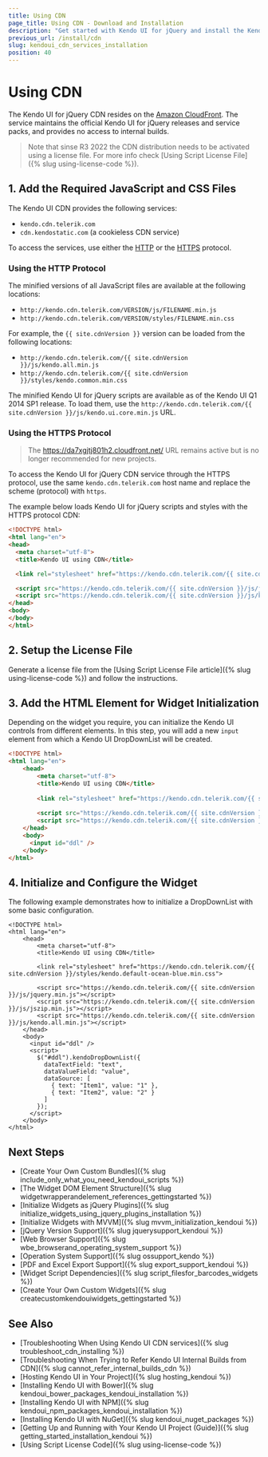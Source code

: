 ```yaml
---
title: Using CDN
page_title: Using CDN - Download and Installation 
description: "Get started with Kendo UI for jQuery and install the Kendo UI widgets by using the Kendo UI CDN services."
previous_url: /install/cdn
slug: kendoui_cdn_services_installation
position: 40
---
```


# Using CDN

The Kendo UI for jQuery CDN resides on the [Amazon CloudFront](https://aws.amazon.com/cloudfront/). The service maintains the official Kendo UI for jQuery releases and service packs, and provides no access to internal builds. 

> Note that sinse R3 2022 the CDN distribution needs to be activated using a license file. For more info check [Using Script License File]({% slug using-license-code %}).

## 1. Add the Required JavaScript and CSS Files

The Kendo UI CDN provides the following services: 

* `kendo.cdn.telerik.com`
* `cdn.kendostatic.com` (a cookieless CDN service)

To access the services, use either the [HTTP](#using-the-http-protocol) or the [HTTPS](#using-the-https-protocol) protocol. 

### Using the HTTP Protocol

The minified versions of all JavaScript files are available at the following locations:
* `http://kendo.cdn.telerik.com/VERSION/js/FILENAME.min.js`
* `http://kendo.cdn.telerik.com/VERSION/styles/FILENAME.min.css`

For example, the `{{ site.cdnVersion }}` version can be loaded from the following locations:  
* `http://kendo.cdn.telerik.com/{{ site.cdnVersion }}/js/kendo.all.min.js`
* `http://kendo.cdn.telerik.com/{{ site.cdnVersion }}/styles/kendo.common.min.css`

The minified Kendo UI for jQuery scripts are available as of the Kendo UI Q1 2014 SP1 release. To load them, use the `http://kendo.cdn.telerik.com/{{ site.cdnVersion }}/js/kendo.ui.core.min.js` URL.

### Using the HTTPS Protocol

> The https://da7xgjtj801h2.cloudfront.net/ URL remains active but is no longer recommended for new projects.

To access the Kendo UI for jQuery CDN service through the HTTPS protocol, use the same `kendo.cdn.telerik.com` host name and replace the scheme (protocol) with `https`. 

The example below loads Kendo UI for jQuery scripts and styles with the HTTPS protocol CDN:

```html
<!DOCTYPE html>
<html lang="en">
<head>
  <meta charset="utf-8">
  <title>Kendo UI using CDN</title>

  <link rel="stylesheet" href="https://kendo.cdn.telerik.com/{{ site.cdnVersion }}/styles/kendo.default-main.min.css">

  <script src="https://kendo.cdn.telerik.com/{{ site.cdnVersion }}/js/jquery.min.js"></script>
  <script src="https://kendo.cdn.telerik.com/{{ site.cdnVersion }}/js/kendo.all.min.js"></script>
</head>
<body>
</body>
</html>
```

## 2. Setup the License File

Generate a license file from the [Using Script License File article]({% slug using-license-code %}) and follow the instructions.

## 3. Add the HTML Element for Widget Initialization

Depending on the widget you require, you can initialize the Kendo UI controls from different elements. In this step, you will add a new `input` element from which a Kendo UI DropDownList will be created. 


```html
<!DOCTYPE html>
<html lang="en">
    <head>
        <meta charset="utf-8">
        <title>Kendo UI using CDN</title>
        
        <link rel="stylesheet" href="https://kendo.cdn.telerik.com/{{ site.cdnVersion }}/styles/kendo.default-main.min.css">
        
        <script src="https://kendo.cdn.telerik.com/{{ site.cdnVersion }}/js/jquery.min.js"></script>
        <script src="https://kendo.cdn.telerik.com/{{ site.cdnVersion }}/js/kendo.all.min.js"></script>
    </head>
    <body>
      <input id="ddl" />	  
    </body>
</html>
```

## 4. Initialize and Configure the Widget

The following example demonstrates how to initialize a DropDownList with some basic configuration.

```dojo
<!DOCTYPE html>
<html lang="en">
    <head>
        <meta charset="utf-8">
        <title>Kendo UI using CDN</title>

        <link rel="stylesheet" href="https://kendo.cdn.telerik.com/{{ site.cdnVersion }}/styles/kendo.default-ocean-blue.min.css">

        <script src="https://kendo.cdn.telerik.com/{{ site.cdnVersion }}/js/jquery.min.js"></script>
        <script src="https://kendo.cdn.telerik.com/{{ site.cdnVersion }}/js/jszip.min.js"></script>
        <script src="https://kendo.cdn.telerik.com/{{ site.cdnVersion }}/js/kendo.all.min.js"></script>
    </head>
    <body>
      <input id="ddl" />
      <script>
	    $("#ddl").kendoDropDownList({
          dataTextField: "text",
          dataValueField: "value",
          dataSource: [
            { text: "Item1", value: "1" },
            { text: "Item2", value: "2" }
          ]
        });
	  </script>	  
    </body>
</html>
```


## Next Steps

* [Create Your Own Custom Bundles]({% slug include_only_what_you_need_kendoui_scripts %})
* [The Widget DOM Element Structure]({% slug widgetwrapperandelement_references_gettingstarted %})
* [Initialize Widgets as jQuery Plugins]({% slug initialize_widgets_using_jquery_plugins_installation %})
* [Initialize Widgets with MVVM]({% slug mvvm_initialization_kendoui %})
* [jQuery Version Support]({% slug jquerysupport_kendoui %})
* [Web Browser Support]({% slug wbe_browserand_operating_system_support %})
* [Operation System Support]({% slug ossupport_kendo %})
* [PDF and Excel Export Support]({% slug export_support_kendoui %})
* [Widget Script Dependencies]({% slug script_filesfor_barcodes_widgets %})
* [Create Your Own Custom Widgets]({% slug createcustomkendouiwidgets_gettingstarted %})

## See Also

* [Troubleshooting When Using Kendo UI CDN services]({% slug troubleshoot_cdn_installing %})
* [Troubleshooting When Trying to Refer Kendo UI Internal Builds from CDN]({% slug cannot_refer_internal_builds_cdn %})
* [Hosting Kendo UI in Your Project]({% slug hosting_kendoui %})
* [Installing Kendo UI with Bower]({% slug kendoui_bower_packages_kendoui_installation %})
* [Installing Kendo UI with NPM]({% slug kendoui_npm_packages_kendoui_installation %})
* [Installing Kendo UI with NuGet]({% slug kendoui_nuget_packages %})
* [Getting Up and Running with Your Kendo UI Project (Guide)]({% slug getting_started_installation_kendoui %})
* [Using Script License Code]({% slug using-license-code %})
